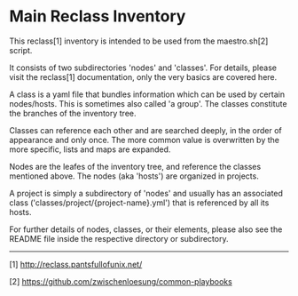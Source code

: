 
# Main Reclass Inventory #

<!-- -meta- trivial -->
This reclass[1] inventory is intended to be used from the maestro.sh[2]
script.

<!-- -meta- trivial -->
It consists of two subdirectories 'nodes' and 'classes'. For details,
please visit the reclass[1] documentation, only the very basics
are covered here.

<!-- -meta- basic -->
A class is a yaml file that bundles information which can be used by
certain nodes/hosts.
This is sometimes also called 'a group'.
The classes constitute the branches of the inventory tree.

<!-- -meta- detail -->
Classes
can reference each other and are searched deeply, in the order of
appearance and only once. The more common value is overwritten by the
more specific, lists and maps are expanded.

<!-- -meta- basic -->
Nodes are the leafes of the inventory tree, and reference the classes
mentioned above. The nodes (aka 'hosts') are organized in projects.

<!-- -meta- detail -->
A project is simply
a subdirectory of 'nodes' and usually has an associated class
('classes/project/{project-name}.yml') that is referenced by all its hosts.

<!-- -meta- trivial -->
For further details of nodes, classes, or their elements, please also see
the README file inside the respective directory or subdirectory.

----

 [1] http://reclass.pantsfullofunix.net/

 [2] https://github.com/zwischenloesung/common-playbooks

